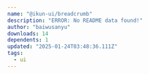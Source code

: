 ```yaml
---
name: "@ikun-ui/breadcrumb"
description: "ERROR: No README data found!"
author: "baiwusanyu"
downloads: 14
dependents: 1
updated: "2025-01-24T03:48:36.111Z"
tags: 
  - ui
---
```

